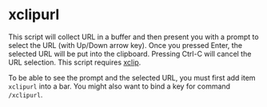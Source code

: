 xclipurl
========

This script will collect URL in a buffer and then present you with a prompt
to select the URL (with Up/Down arrow key). Once you pressed Enter,
the selected URL will be put into the clipboard. Pressing Ctrl-C will cancel
the URL selection. This script requires [xclip][].

[xclip]: http://sourceforge.net/projects/xclip/

To be able to see the prompt and the selected URL, you must first add item
`xclipurl` into a bar. You might also want to bind a key for command `/xclipurl`.
